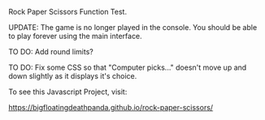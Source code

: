 Rock Paper Scissors Function Test.

UPDATE: The game is no longer played in the console.  You should be able to play forever using the main interface.

TO DO: Add round limits?

TO DO: Fix some CSS so that "Computer picks..." doesn't move up and down slightly as it displays it's choice.

To see this Javascript Project, visit:

https://bigfloatingdeathpanda.github.io/rock-paper-scissors/

